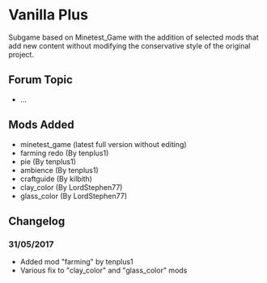 # Vanilla Plus

Subgame based on Minetest_Game with the addition of selected mods that add new content without modifying the conservative style of the original project.

## Forum Topic
- ...

## Mods Added

- minetest_game (latest full version without editing)
- farming redo (By tenplus1)
- pie (By tenplus1)
- ambience (By tenplus1)
- craftguide (By kilbith)
- clay_color (By LordStephen77)
- glass_color (By LordStephen77)

## Changelog

### 31/05/2017

 - Added mod "farming" by tenplus1
 - Various fix to "clay_color" and "glass_color" mods
